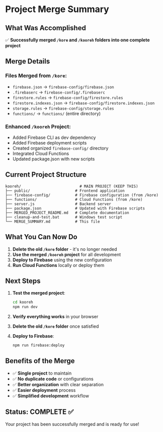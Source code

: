 # Project Merge Summary

## What Was Accomplished

✅ **Successfully merged `/kore` and `/kooreh` folders into one complete project**

## Merge Details

### Files Merged from `/kore`:
- `firebase.json` → `firebase-config/firebase.json`
- `.firebaserc` → `firebase-config/.firebaserc`
- `firestore.rules` → `firebase-config/firestore.rules`
- `firestore.indexes.json` → `firebase-config/firestore.indexes.json`
- `storage.rules` → `firebase-config/storage.rules`
- `functions/` → `functions/` (entire directory)

### Enhanced `/kooreh` Project:
- Added Firebase CLI as dev dependency
- Added Firebase deployment scripts
- Created organized `firebase-config/` directory
- Integrated Cloud Functions
- Updated package.json with new scripts

## Current Project Structure

```
kooreh/                          # MAIN PROJECT (KEEP THIS)
├── public/                    # Frontend application
├── firebase-config/           # Firebase configuration (from /kore)
├── functions/                 # Cloud Functions (from /kore)
├── server.js                  # Backend server
├── package.json               # Updated with Firebase scripts
├── MERGED_PROJECT_README.md   # Complete documentation
├── cleanup-and-test.bat       # Windows test script
└── MERGE_SUMMARY.md           # This file
```

## What You Can Now Do

1. **Delete the old `/kore` folder** - it's no longer needed
2. **Use the merged `/kooreh` project** for all development
3. **Deploy to Firebase** using the new configuration
4. **Run Cloud Functions** locally or deploy them

## Next Steps

1. **Test the merged project**:
   ```bash
   cd kooreh
   npm run dev
   ```

2. **Verify everything works** in your browser

3. **Delete the old `/kore` folder** once satisfied

4. **Deploy to Firebase**:
   ```bash
   npm run firebase:deploy
   ```

## Benefits of the Merge

- ✅ **Single project** to maintain
- ✅ **No duplicate code** or configurations
- ✅ **Better organization** with clear separation
- ✅ **Easier deployment** process
- ✅ **Simplified development** workflow

## Status: COMPLETE ✅

Your project has been successfully merged and is ready for use!
